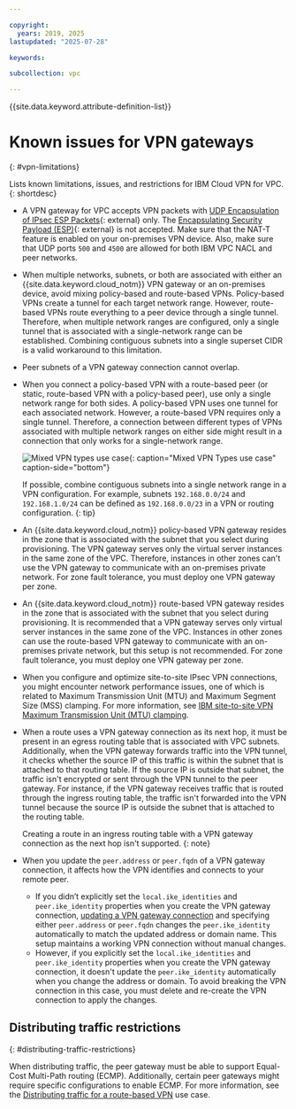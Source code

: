 ```yaml
---

copyright:
  years: 2019, 2025
lastupdated: "2025-07-28"

keywords:

subcollection: vpc

---
```


{{site.data.keyword.attribute-definition-list}}

# Known issues for VPN gateways
{: #vpn-limitations}

Lists known limitations, issues, and restrictions for IBM Cloud VPN for VPC.
{: shortdesc}

* A VPN gateway for VPC accepts VPN packets with [UDP Encapsulation of IPsec ESP Packets](https://datatracker.ietf.org/doc/html/rfc3948){: external} only. The [Encapsulating Security Payload (ESP)](https://datatracker.ietf.org/doc/html/rfc4303){: external} is not accepted. Make sure that the NAT-T feature is enabled on your on-premises VPN device. Also, make sure that UDP ports `500` and `4500` are allowed for both IBM VPC NACL and peer networks.
* When multiple networks, subnets, or both are associated with either an {{site.data.keyword.cloud_notm}} VPN gateway or an on-premises device, avoid mixing policy-based and route-based VPNs. Policy-based VPNs create a tunnel for each target network range. However, route-based VPNs route everything to a peer device through a single tunnel. Therefore, when multiple network ranges are configured, only a single tunnel that is associated with a single-network range can be established. Combining contiguous subnets into a single superset CIDR is a valid workaround to this limitation.
* Peer subnets of a VPN gateway connection cannot overlap.
* When you connect a policy-based VPN with a route-based peer (or static, route-based VPN with a policy-based peer), use only a single network range for both sides. A policy-based VPN uses one tunnel for each associated network. However, a route-based VPN requires only a single tunnel. Therefore, a connection between different types of VPNs associated with multiple network ranges on either side might result in a connection that only works for a single-network range.

   ![Mixed VPN types use case](images/vpn-mixed-types.png){: caption="Mixed VPN Types use case" caption-side="bottom"}

   If possible, combine contiguous subnets into a single network range in a VPN configuration. For example, subnets `192.168.0.0/24` and `192.168.1.0/24` can be defined as `192.168.0.0/23` in a VPN or routing configuration.
   {: tip}

* An {{site.data.keyword.cloud_notm}} policy-based VPN gateway resides in the zone that is associated with the subnet that you select during provisioning. The VPN gateway serves only the virtual server instances in the same zone of the VPC. Therefore, instances in other zones can't use the VPN gateway to communicate with an on-premises private network. For zone fault tolerance, you must deploy one VPN gateway per zone.
* An {{site.data.keyword.cloud_notm}} route-based VPN gateway resides in the zone that is associated with the subnet that you select during provisioning. It is recommended that a VPN gateway serves only virtual server instances in the same zone of the VPC. Instances in other zones can use the route-based VPN gateway to communicate with an on-premises private network, but this setup is not recommended. For zone fault tolerance, you must deploy one VPN gateway per zone.
* When you configure and optimize site-to-site IPsec VPN connections, you might encounter network performance issues, one of which is related to Maximum Transmission Unit (MTU) and Maximum Segment Size (MSS) clamping. For more information, see [IBM site-to-site VPN Maximum Transmission Unit (MTU) clamping](/docs/vpc?topic=vpc-about-mtu).
* When a route uses a VPN gateway connection as its next hop, it must be present in an egress routing table that is associated with VPC subnets. Additionally, when the VPN gateway forwards traffic into the VPN tunnel, it checks whether the source IP of this traffic is within the subnet that is attached to that routing table. If the source IP is outside that subnet, the traffic isn't encrypted or sent through the VPN tunnel to the peer gateway. For instance, if the VPN gateway receives traffic that is routed through the ingress routing table, the traffic isn't forwarded into the VPN tunnel because the source IP is outside the subnet that is attached to the routing table.

   Creating a route in an ingress routing table with a VPN gateway connection as the next hop isn't supported.
   {: note}

* When you update the `peer.address` or `peer.fqdn` of a VPN gateway connection, it affects how the VPN identifies and connects to your remote peer.

   * If you didn’t explicitly set the `local.ike_identities` and `peer.ike_identity` properties when you create the VPN gateway connection, [updating a VPN gateway connection](/apidocs/vpc/latest#update-vpn-gateway-connection) and specifying either `peer.address` or `peer.fqdn` changes the `peer.ike_identity` automatically to match the updated address or domain name. This setup maintains a working VPN connection without manual changes.
   * However, if you explicitly set the `local.ike_identities` and `peer.ike_identity` properties when you create the VPN gateway connection, it doesn't update the `peer.ike_identity` automatically when you change the address or domain. To avoid breaking the VPN connection in this case, you must delete and re-create the VPN connection to apply the changes.

## Distributing traffic restrictions
{: #distributing-traffic-restrictions}

When distributing traffic, the peer gateway must be able to support Equal-Cost Multi-Path routing (ECMP). Additionally, certain peer gateways might require specific configurations to enable ECMP. For more information, see the [Distributing traffic for a route-based VPN](/docs/vpc?topic=vpc-using-vpn#use-case-4-vpn) use case.
